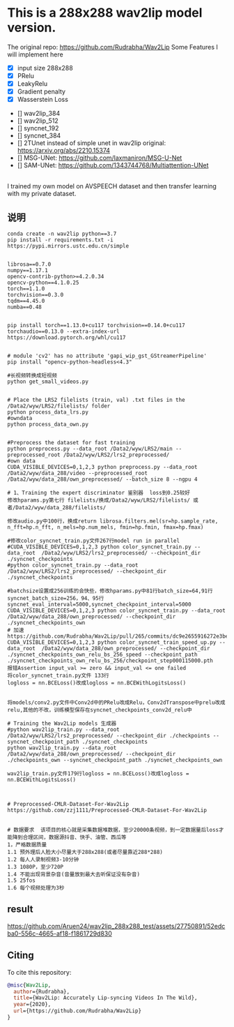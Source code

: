 # This is a 288x288 wav2lip model version.
The original repo: https://github.com/Rudrabha/Wav2Lip
Some Features I will implement here
- [x] input size 288x288
- [x] PRelu
- [x] LeakyRelu
- [x] Gradient penalty
- [x] Wasserstein Loss
- [] wav2lip_384
- [] wav2lip_512
- [] syncnet_192
- [] syncnet_384
- [] 2TUnet instead of simple unet in wav2lip original: https://arxiv.org/abs/2210.15374
- [] MSG-UNet: https://github.com/laxmaniron/MSG-U-Net
- [] SAM-UNet: https://github.com/1343744768/Multiattention-UNet
<br />
I trained my own model on AVSPEECH dataset and then transfer learning with my private dataset. 

## 说明
```shell
conda create -n wav2lip python==3.7
pip install -r requirements.txt -i https://pypi.mirrors.ustc.edu.cn/simple


librosa==0.7.0
numpy==1.17.1
opencv-contrib-python>=4.2.0.34
opencv-python==4.1.0.25
torch==1.1.0
torchvision==0.3.0
tqdm==4.45.0
numba==0.48


pip install torch==1.13.0+cu117 torchvision==0.14.0+cu117 torchaudio==0.13.0 --extra-index-url https://download.pytorch.org/whl/cu117


# module 'cv2' has no attribute 'gapi_wip_gst_GStreamerPipeline'
pip install "opencv-python-headless<4.3"

#长视频转换成短视频
python get_small_videos.py


# Place the LRS2 filelists (train, val) .txt files in the /Data2/wyw/LRS2/filelists/ folder
python process_data_lrs.py
#owndata
python process_data_own.py


#Preprocess the dataset for fast training
python preprocess.py --data_root /Data2/wyw/LRS2/main --preprocessed_root /Data2/wyw/LRS2/lrs2_preprocessed/
#own data
CUDA_VISIBLE_DEVICES=0,1,2,3 python preprocess.py --data_root /Data2/wyw/data_288/video --preprocessed_root /Data2/wyw/data_288/own_preprocessed/ --batch_size 8 --ngpu 4

# 1、Training the expert discriminator 鉴别器  loss到0.25较好
修改hparams.py第七行 filelists/换成/Data2/wyw/LRS2/filelists/ 或者/Data2/wyw/data_288/filelists/

修改audio.py中100行，换成return librosa.filters.mel(sr=hp.sample_rate, n_fft=hp.n_fft, n_mels=hp.num_mels, fmin=hp.fmin, fmax=hp.fmax)

#修改color_syncnet_train.py文件267行model run in parallel
#CUDA_VISIBLE_DEVICES=0,1,2,3 python color_syncnet_train.py --data_root  /Data2/wyw/LRS2/lrs2_preprocessed/ --checkpoint_dir ./syncnet_checkpoints
#python color_syncnet_train.py --data_root  /Data2/wyw/LRS2/lrs2_preprocessed/ --checkpoint_dir ./syncnet_checkpoints

#batchsize设置成256训练的会快些，修改hparams.py中81行batch_size=64,91行syncnet_batch_size=256，94、95行syncnet_eval_interval=5000,syncnet_checkpoint_interval=5000
CUDA_VISIBLE_DEVICES=0,1,2,3 python color_syncnet_train.py --data_root  /Data2/wyw/data_288/own_preprocessed/ --checkpoint_dir ./syncnet_checkpoints_own
# 加速https://github.com/Rudrabha/Wav2Lip/pull/265/commits/dc9e2655916272e3bee01aeafbe7939d11f5cbd5
CUDA_VISIBLE_DEVICES=0,1,2,3 python color_syncnet_train_speed_up.py --data_root  /Data2/wyw/data_288/own_preprocessed/ --checkpoint_dir ./syncnet_checkpoints_own_relu_bs_256_speed --checkpoint_path ./syncnet_checkpoints_own_relu_bs_256/checkpoint_step000115000.pth
报错Assertion input_val >= zero && input_val <= one failed
将color_syncnet_train.py文件 133行
logloss = nn.BCELoss()改成logloss = nn.BCEWithLogitsLoss()


将models/conv2.py文件中Conv2d中的PRelu改成Relu，Conv2dTranspose中prelu改成relu,其他的不改，训练模型保存在syncnet_checkpoints_conv2d_relu中

# Training the Wav2Lip models 生成器
#python wav2lip_train.py --data_root /Data2/wyw/LRS2/lrs2_preprocessed/ --checkpoint_dir ./checkpoints --syncnet_checkpoint_path ./syncnet_checkpoints
python wav2lip_train.py --data_root /Data2/wyw/data_288/own_preprocessed/ --checkpoint_dir ./checkpoints_own --syncnet_checkpoint_path ./syncnet_checkpoints_own

wav2lip_train.py文件179行logloss = nn.BCELoss()改成logloss = nn.BCEWithLogitsLoss()



# Preprocessed-CMLR-Dataset-For-Wav2Lip
https://github.com/zzj1111/Preprocessed-CMLR-Dataset-For-Wav2Lip


# 数据要求  该项目的核心就是采集数据堆数据，至少20000条视频，到一定数据量后loss才能降到合理区间，数据源抖音、快手、油管、西瓜等
1，严格数据质量
1.1 预外理后人脸大小尽量大于288x288(或者尽量靠近288*288)
1.2 每人人录制视频3-10分钟
1.3 1080P，至少720P
1.4 不能出现背景杂音(音量放到最大去听保证没有杂音)
1.5 25fos
1.6 每个视频处理为3秒
```

## result
https://github.com/Aruen24/wav2lip_288x288_test/assets/27750891/52edcba0-556c-4665-af18-f1861729d830



## Citing

To cite this repository:

```bibtex
@misc{Wav2Lip,
  author={Rudrabha},
  title={Wav2Lip: Accurately Lip-syncing Videos In The Wild},
  year={2020},
  url={https://github.com/Rudrabha/Wav2Lip}
}
```

